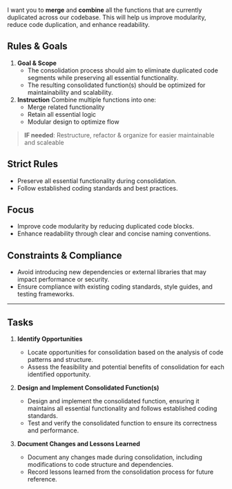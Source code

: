 
I want you to **merge** and **combine** all the functions that are currently duplicated across our codebase.
This will help us improve modularity, reduce code duplication, and enhance readability.

## Rules & Goals
1. **Goal & Scope**
   - The consolidation process should aim to eliminate duplicated code segments while preserving all essential functionality.
   - The resulting consolidated function(s) should be optimized for maintainability and scalability.
2. **Instruction**
   Combine multiple functions into one:
   - Merge related functionality
   - Retain all essential logic
   - Modular design to optimize flow

> **IF needed**: Restructure, refactor & organize for easier maintainable and scaleable

## Strict Rules 
- Preserve all essential functionality during consolidation.
- Follow established coding standards and best practices.

## Focus 
- Improve code modularity by reducing duplicated code blocks.
- Enhance readability through clear and concise naming conventions.

## Constraints & Compliance 
- Avoid introducing new dependencies or external libraries that may impact performance or security.
- Ensure compliance with existing coding standards, style guides, and testing frameworks.

---

## Tasks
1. **Identify Opportunities**
   - Locate opportunities for consolidation based on the analysis of code patterns and structure.
   - Assess the feasibility and potential benefits of consolidation for each identified opportunity.

2. **Design and Implement Consolidated Function(s)**
   - Design and implement the consolidated function, ensuring it maintains all essential functionality and follows established coding standards.
   - Test and verify the consolidated function to ensure its correctness and performance.

3. **Document Changes and Lessons Learned**
   - Document any changes made during consolidation, including modifications to code structure and dependencies.
   - Record lessons learned from the consolidation process for future reference.